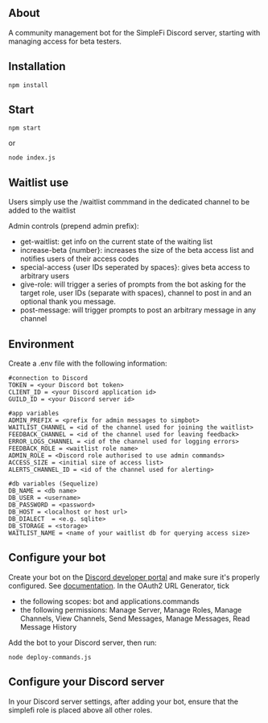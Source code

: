 ## About

A community management bot for the SimpleFi Discord server, starting with managing access for beta testers.

## Installation
```
npm install
```

## Start
```
npm start
```
or
```
node index.js
```
## Waitlist use
Users simply use the /waitlist commmand in the dedicated channel to be added to the waitlist

Admin controls (prepend admin prefix):
- get-waitlist: get info on the current state of the waiting list
- increase-beta {number}: increases the size of the beta access list and notifies users of their access codes
- special-access {user IDs seperated by spaces}: gives beta access to arbitrary users
- give-role: will trigger a series of prompts from the bot asking for the target role, user IDs (separate with spaces), channel to post in and an optional thank you message.
- post-message: will trigger prompts to post an arbitrary message in any channel

## Environment
Create a .env file with the following information:
```
#connection to Discord
TOKEN = <your Discord bot token>
CLIENT_ID = <your Discord application id>
GUILD_ID = <your Discord server id>

#app variables
ADMIN_PREFIX = <prefix for admin messages to simpbot>
WAITLIST_CHANNEL = <id of the channel used for joining the waitlist>
FEEDBACK_CHANNEL = <id of the channel used for leaving feedback>
ERROR_LOGS_CHANNEL = <id of the channel used for logging errors>
FEEDBACK_ROLE = <waitlist role name>
ADMIN_ROLE = <Discord role authorised to use admin commands>
ACCESS_SIZE = <initial size of access list>
ALERTS_CHANNEL_ID = <id of the channel used for alerting>

#db variables (Sequelize)
DB_NAME = <db name>
DB_USER = <username>
DB_PASSWORD = <password>
DB_HOST = <localhost or host url>
DB_DIALECT	= <e.g. sqlite>
DB_STORAGE = <storage>
WAITLIST_NAME = <name of your waitlist db for querying access size>
```

## Configure your bot
Create your bot on the [Discord developer portal](https://discord.com/developers/applications) and make sure it's properly configured. See [documentation](https://discord.com/developers/docs/intro).
In the OAuth2 URL Generator, tick
- the following scopes: bot and applications.commands
- the following permissions: Manage Server, Manage Roles, Manage Channels, View Channels, Send Messages, Manage Messages, Read Message History

Add the bot to your Discord server, then run: 
```
node deploy-commands.js
```

## Configure your Discord server
In your Discord server settings, after adding your bot, ensure that the simplefi role is placed above all other roles.
